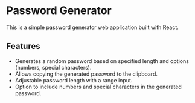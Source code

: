 # Password Generator

This is a simple password generator web application built with React.

## Features

- Generates a random password based on specified length and options (numbers, special characters).
- Allows copying the generated password to the clipboard.
- Adjustable password length with a range input.
- Option to include numbers and special characters in the generated password.

